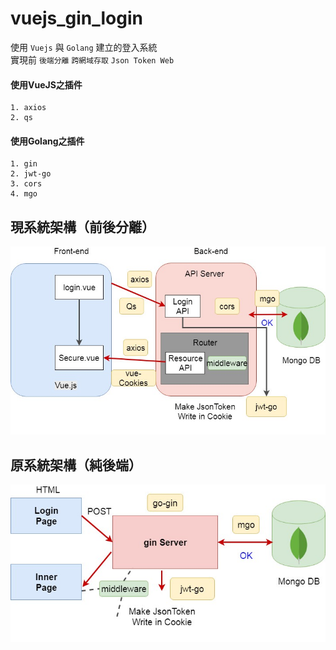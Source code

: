 # vuejs_gin_login
使用 `Vuejs` 與 `Golang` 建立的登入系統  
實現前 `後端分離` `跨網域存取` `Json Token Web`  

#### 使用VueJS之插件
    1. axios
    2. qs
    
#### 使用Golang之插件
    1. gin
    2. jwt-go
    3. cors
    4. mgo
    
## 現系統架構（前後分離）
![image](https://github.com/KS-Jin/vuejs_gin_login/blob/master/img/vue_gin.jpg)   

## 原系統架構（純後端）
![image](https://github.com/KS-Jin/vuejs_gin_login/blob/master/img/jwt_gin.jpg)
